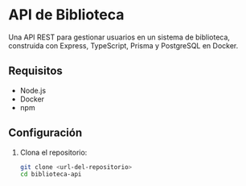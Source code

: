 # API de Biblioteca

Una API REST para gestionar usuarios en un sistema de biblioteca, construida con Express, TypeScript, Prisma y PostgreSQL en Docker.

## Requisitos
- Node.js
- Docker
- npm

## Configuración
1. Clona el repositorio:
   ```bash
   git clone <url-del-repositorio>
   cd biblioteca-api